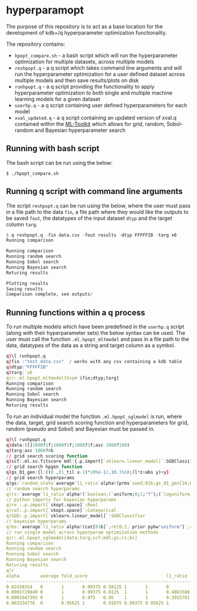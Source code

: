 # hyperparamopt

The purpose of this repository is to act as a base location for the development of kdb+/q hyperparameter optimization functionality.

The repository contains:
- `hpopt_compare.sh` - a bash script which will run the hyperparameter optimization for multiple datasets, across multiple models
- `reshpopt.q` - a q script which takes command line arguments and will run the hyperparameter optimization for a user defined dataset across multiple models and then save results/plots on disk
- `runhpopt.q` - a q script providing the functionality to apply hyperparameter optimization to both single and multiple machine learning models for a given dataset
- `userhp.q` - a q script containing user defined hyperparameters for each model
- `xval_updated.q` - a q script containing an updated version of xval.q contained within the [ML-Toolkit](https://github.com/kxsystems/ml) which allows for grid, random, Sobol-random and Bayesian hyperparameter search

## Running with bash script

The bash script can be run using the below:

```
$ ./hpopt_compare.sh
```

## Running q script with command line arguments

The script `reshpopt.q` can be run using the below, where the user must pass in a file path to the data `fin`, a file path where they would like the outputs to be saved `fout`, the datatypes of the input dataset `dtyp` and the target column `targ`.

```q
$ q reshpopt.q -fin data.csv -fout results -dtyp FFFFFIB -targ x6
Running comparison

Running comparison
Running random search
Running Sobol search
Running Bayesian search
Returing results

Plotting results
Saving results
Comparison complete, see outputs/
```

## Running functions within a q process

To run multiple models which have been predefined in the `userhp.q` script (along with their hyperparameter sets) the below syntax can be used. The user must call the function `.ml.hpopt_mltmodel` and pass in a file path to the data, datatypes of the data as a string and target column as a symbol.

```q
q)\l runhpopt.q
q)fin :"test_data.csv"  / works with any csv containing a kdb table
q)dtyp:"FFFFFIB"
q)targ:`x6
q)r:.ml.hpopt_mltmodel[hsym`$fin;dtyp;targ]
Running comparison
Running random search
Running Sobol search
Running Bayesian search
Returing results
```

To run an individual model the function `.ml.hpopt_sglmodel` is run, where the data, target, grid search scoring function and hyperparameters for grid, random (pseudo and Sobol) and Bayesian must be passed in.

```q
q)\l runhpopt.q
q)data:([]1000?1f;1000?1f;1000?1f;asc 1000?100)
q)targ:asc 1000?0b
// grid search scoring function
q)scf:.ml.xv.fitscore mdl:{.p.import[`sklearn.linear_model]`:SGDClassifier}
// grid search hpgen function
q)gs_01_gen:{l:((0.,(1_til x-1)*10%x-1),10.)%10;(l*z+abs y)+y}
// grid search hyperparams
q)gs:`random_state`average`l1_ratio`alpha!(prms`seed;01b;gs_01_gen[16;0;1];xexp[10]gs_01_gen[32;-5;2])
// random search hyperparams
q)rs:`average`l1_ratio`alpha!(`boolean;(`uniform;0;1;"f");(`loguniform;-5;2;"f"))
// python imports for bayesian hyperparams
q)re :.p.import[`skopt.space]`:Real
q)cat:.p.import[`skopt.space]`:Categorical
q)SGD:.p.import[`sklearn.linear_model]`:SGDClassifier
// bayesian hyperparams
q)bs:`average`l1_ratio`alpha!(cat[01b]`;re[0;1;`prior pykw"uniform"]`;re[1e-005;1e+010;`prior pykw"log-uniform"]`)
// run single model across hyperparam optimization methods
q)r:.ml.hpopt_sglmodel[data;targ;scf;mdl;gs;rs;bs]
Running comparison
Running random search
Running Sobol search
Running Bayesian search
Returing results
q)r
alpha        average fold_score                              l1_ratio  method   random_state time         score
---------------------------------------------------------------------------------------------------------------
0.02438354   0       1       0.99375 0.58125 1       1       0         grid     42           00:00:21.533 1
0.0003729849 0       1       0.99375 0.8125  1       1       0.4863586 random   42           00:00:19.005 1
0.0001647392 0       1       0.975   0.95    1       1       0.3925781 sobol    42           00:00:18.611 1
0.003334776  0       0.95625 1       0.91875 0.99375 0.95625 1         bayesian 42           00:04:14.004 0.98
```